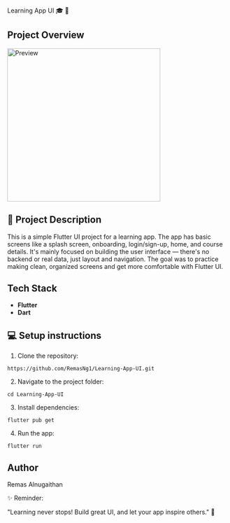 Learning App UI 🎓 📱

## Project Overview 
  <img src="projectOverview.gif" alt="Preview" width="350">




## 📘 Project Description
This is a simple Flutter UI project for a learning app. The app has basic screens like a splash screen, onboarding, login/sign-up, home, and course details. It's mainly focused on building the user interface — there's no backend or real data, just layout and navigation. The goal was to practice making clean, organized screens and get more comfortable with Flutter UI.

## Tech Stack
- **Flutter**
- **Dart**


## 💻  Setup instructions 

 1. Clone the repository:

```
https://github.com/RemasNg1/Learning-App-UI.git
```
2. Navigate to the project folder:

```
cd Learning-App-UI
```

3. Install dependencies:
```
flutter pub get
```

 4. Run the app:
 ```
 flutter run 
 ```

 ## Author
 
 Remas Alnugaithan


✨ Reminder:

"Learning never stops! Build
great UI, and let your app inspire others." 🚀
